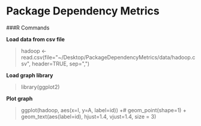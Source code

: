 # Package Dependency Metrics



###R Commands

__Load data from csv file__
> hadoop <- read.csv(file="~/Desktop/PackageDependencyMetrics/data/hadoop.csv", header=TRUE, sep=",")

__Load graph library__
> library(ggplot2)

__Plot graph__
> ggplot(hadoop, aes(x=I, y=A, label=id)) +#
    geom_point(shape=1) + geom_text(aes(label=id), hjust=1.4, vjust=1.4, size = 3)


